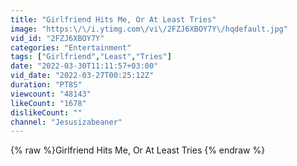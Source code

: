 ```yaml
---
title: "Girlfriend Hits Me, Or At Least Tries"
image: "https:\/\/i.ytimg.com\/vi\/2FZJ6XBOY7Y\/hqdefault.jpg"
vid_id: "2FZJ6XBOY7Y"
categories: "Entertainment"
tags: ["Girlfriend","Least","Tries"]
date: "2022-03-30T11:11:57+03:00"
vid_date: "2022-03-27T00:25:12Z"
duration: "PT8S"
viewcount: "48143"
likeCount: "1678"
dislikeCount: ""
channel: "Jesusizabeaner"
---
```

{% raw %}Girlfriend Hits Me, Or At Least Tries {% endraw %}
